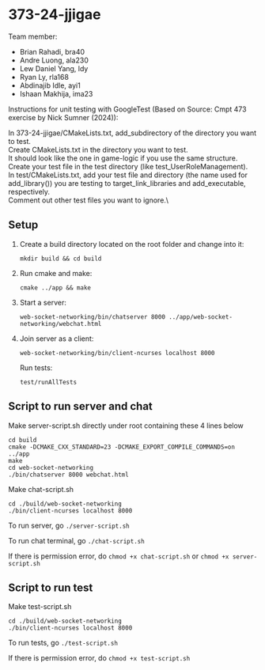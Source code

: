 # 373-24-jjigae

Team member:
- Brian Rahadi, bra40
- Andre Luong, ala230
- Lew Daniel Yang, ldy
- Ryan Ly, rla168
- Abdinajib Idle, ayi1
- Ishaan Makhija, ima23


Instructions for unit testing with GoogleTest (Based on Source: Cmpt 473 exercise by Nick Sumner (2024)):

In 373-24-jjigae/CMakeLists.txt, add_subdirectory of the directory you want to test.\
Create CMakeLists.txt in the directory you want to test.  
It should look like the one in game-logic if you use the same structure.\
Create your test file in the test directory (like test_UserRoleManagement).\
In test/CMakeLists.txt, add your test file and directory (the name used for add_library()) you are testing to target_link_libraries and add_executable, respectively.\
Comment out other test files you want to ignore.\

## Setup

1. Create a build directory located on the root folder and change into it:
    ```
    mkdir build && cd build
    ```

2. Run cmake and make:
    ```
    cmake ../app && make
    ```

3. Start a server:
    ```
    web-socket-networking/bin/chatserver 8000 ../app/web-socket-networking/webchat.html
    ```

4. Join server as a client:
    ```
    web-socket-networking/bin/client-ncurses localhost 8000
    ```

    Run tests:
    ```
    test/runAllTests
    ```
## Script to run server and chat

Make server-script.sh directly under root containing these 4 lines below
```
cd build
cmake -DCMAKE_CXX_STANDARD=23 -DCMAKE_EXPORT_COMPILE_COMMANDS=on ../app
make
cd web-socket-networking
./bin/chatserver 8000 webchat.html
```

Make chat-script.sh
```
cd ./build/web-socket-networking
./bin/client-ncurses localhost 8000
```
To run server, go `./server-script.sh`

To run chat terminal, go `./chat-script.sh`

If there is permission error, do `chmod +x chat-script.sh` or `chmod +x server-script.sh`

## Script to run test

Make test-script.sh
```
cd ./build/web-socket-networking
./bin/client-ncurses localhost 8000

```

To run tests, go `./test-script.sh`

If there is permission error, do `chmod +x test-script.sh`
